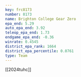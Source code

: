 ```yaml
---
key: frc8173
number: 8173
name: Brighton College Gear Zero
epa_end: 5.29
auto_epa_end: 3.92
teleop_epa_end: 1.73
endgame_epa_end: -0.36
winrate: 0.4545
district_epa_rank: 1664
district_epa_percentile: 0.0761
type: Team
---
```

[[2024tuhc]]
